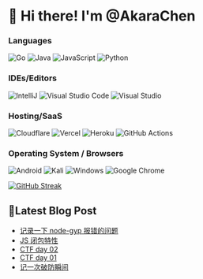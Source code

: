 # 👋 Hi there! I'm @AkaraChen
### Languages

![Go](https://img.shields.io/badge/go-%2300ADD8.svg?style=for-the-badge&logo=go&logoColor=white)
![Java](https://img.shields.io/badge/java-%23ED8B00.svg?style=for-the-badge&logo=java&logoColor=white)
![JavaScript](https://img.shields.io/badge/javascript-%23323330.svg?style=for-the-badge&logo=javascript&logoColor=%23F7DF1E)
![Python](https://img.shields.io/badge/python-3670A0?style=for-the-badge&logo=python&logoColor=ffdd54)
### IDEs/Editors

![IntelliJ](https://img.shields.io/badge/IntelliJ-000000.svg?style=for-the-badge&logo=intellij-idea&logoColor=white)
![Visual Studio Code](https://img.shields.io/badge/Visual%20Studio%20Code-0078d7.svg?style=for-the-badge&logo=visual-studio-code&logoColor=white)
![Visual Studio](https://img.shields.io/badge/Visual%20Studio-5C2D91.svg?style=for-the-badge&logo=visual-studio&logoColor=white)
### Hosting/SaaS

![Cloudflare](https://img.shields.io/badge/Cloudflare-F38020?style=for-the-badge&logo=Cloudflare&logoColor=white)
![Vercel](https://img.shields.io/badge/vercel-%23000000.svg?style=for-the-badge&logo=vercel&logoColor=white)
![Heroku](https://img.shields.io/badge/heroku-%23430098.svg?style=for-the-badge&logo=heroku&logoColor=white)
![GitHub Actions](https://img.shields.io/badge/githubactions-%232671E5.svg?style=for-the-badge&logo=githubactions&logoColor=white)
### Operating System / Browsers
![Android](https://img.shields.io/badge/Android-3DDC84?style=for-the-badge&logo=android&logoColor=white)
![Kali](https://img.shields.io/badge/Kali-268BEE?style=for-the-badge&logo=kalilinux&logoColor=white)
![Windows](https://img.shields.io/badge/Windows-0078D6?style=for-the-badge&logo=windows&logoColor=white)
![Google Chrome](https://img.shields.io/badge/Chrome-4285F4?style=for-the-badge&logo=GoogleChrome&logoColor=white)


[![GitHub Streak](http://github-readme-streak-stats.herokuapp.com?user=akarachen&date_format=M%20j%5B%2C%20Y%5D)](https://git.io/streak-stats)

## 📕Latest Blog Post
<!-- BLOG-POST-LIST:START -->
- [记录一下 node-gyp 报错的问题](https://blog.akr.moe/archives/25/)
- [JS 闭包特性](https://blog.akr.moe/archives/24/)
- [CTF day 02](https://blog.akr.moe/archives/23/)
- [CTF day 01](https://blog.akr.moe/archives/22/)
- [记一次破防瞬间](https://blog.akr.moe/archives/21/)
<!-- BLOG-POST-LIST:END -->
